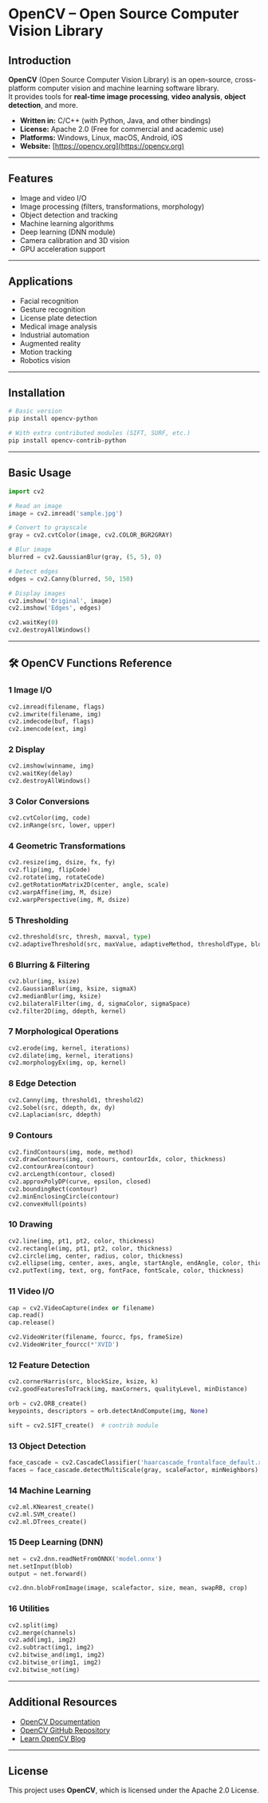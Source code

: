 # OpenCV – Open Source Computer Vision Library

##  Introduction
**OpenCV** (Open Source Computer Vision Library) is an open-source, cross-platform computer vision and machine learning software library.  
It provides tools for **real-time image processing**, **video analysis**, **object detection**, and more.

- **Written in:** C/C++ (with Python, Java, and other bindings)
- **License:** Apache 2.0 (Free for commercial and academic use)
- **Platforms:** Windows, Linux, macOS, Android, iOS
- **Website:** [https://opencv.org](https://opencv.org)

---

##  Features
- Image and video I/O
- Image processing (filters, transformations, morphology)
- Object detection and tracking
- Machine learning algorithms
- Deep learning (DNN module)
- Camera calibration and 3D vision
- GPU acceleration support

---

##  Applications
- Facial recognition
- Gesture recognition
- License plate detection
- Medical image analysis
- Industrial automation
- Augmented reality
- Motion tracking
- Robotics vision

---

##  Installation
```bash
# Basic version
pip install opencv-python

# With extra contributed modules (SIFT, SURF, etc.)
pip install opencv-contrib-python
```

---

##  Basic Usage
```python
import cv2

# Read an image
image = cv2.imread('sample.jpg')

# Convert to grayscale
gray = cv2.cvtColor(image, cv2.COLOR_BGR2GRAY)

# Blur image
blurred = cv2.GaussianBlur(gray, (5, 5), 0)

# Detect edges
edges = cv2.Canny(blurred, 50, 150)

# Display images
cv2.imshow('Original', image)
cv2.imshow('Edges', edges)

cv2.waitKey(0)
cv2.destroyAllWindows()
```

---

## 🛠 OpenCV Functions Reference

### 1️ Image I/O
```python
cv2.imread(filename, flags)
cv2.imwrite(filename, img)
cv2.imdecode(buf, flags)
cv2.imencode(ext, img)
```

### 2️ Display
```python
cv2.imshow(winname, img)
cv2.waitKey(delay)
cv2.destroyAllWindows()
```

### 3️ Color Conversions
```python
cv2.cvtColor(img, code)
cv2.inRange(src, lower, upper)
```

### 4️ Geometric Transformations
```python
cv2.resize(img, dsize, fx, fy)
cv2.flip(img, flipCode)
cv2.rotate(img, rotateCode)
cv2.getRotationMatrix2D(center, angle, scale)
cv2.warpAffine(img, M, dsize)
cv2.warpPerspective(img, M, dsize)
```

### 5️ Thresholding
```python
cv2.threshold(src, thresh, maxval, type)
cv2.adaptiveThreshold(src, maxValue, adaptiveMethod, thresholdType, blockSize, C)
```

### 6️ Blurring & Filtering
```python
cv2.blur(img, ksize)
cv2.GaussianBlur(img, ksize, sigmaX)
cv2.medianBlur(img, ksize)
cv2.bilateralFilter(img, d, sigmaColor, sigmaSpace)
cv2.filter2D(img, ddepth, kernel)
```

### 7️ Morphological Operations
```python
cv2.erode(img, kernel, iterations)
cv2.dilate(img, kernel, iterations)
cv2.morphologyEx(img, op, kernel)
```

### 8️ Edge Detection
```python
cv2.Canny(img, threshold1, threshold2)
cv2.Sobel(src, ddepth, dx, dy)
cv2.Laplacian(src, ddepth)
```

### 9️ Contours
```python
cv2.findContours(img, mode, method)
cv2.drawContours(img, contours, contourIdx, color, thickness)
cv2.contourArea(contour)
cv2.arcLength(contour, closed)
cv2.approxPolyDP(curve, epsilon, closed)
cv2.boundingRect(contour)
cv2.minEnclosingCircle(contour)
cv2.convexHull(points)
```

### 10 Drawing
```python
cv2.line(img, pt1, pt2, color, thickness)
cv2.rectangle(img, pt1, pt2, color, thickness)
cv2.circle(img, center, radius, color, thickness)
cv2.ellipse(img, center, axes, angle, startAngle, endAngle, color, thickness)
cv2.putText(img, text, org, fontFace, fontScale, color, thickness)
```

### 1️1️ Video I/O
```python
cap = cv2.VideoCapture(index or filename)
cap.read()
cap.release()

cv2.VideoWriter(filename, fourcc, fps, frameSize)
cv2.VideoWriter_fourcc(*'XVID')
```

### 1️2️ Feature Detection
```python
cv2.cornerHarris(src, blockSize, ksize, k)
cv2.goodFeaturesToTrack(img, maxCorners, qualityLevel, minDistance)

orb = cv2.ORB_create()
keypoints, descriptors = orb.detectAndCompute(img, None)

sift = cv2.SIFT_create()  # contrib module
```

### 1️3️ Object Detection
```python
face_cascade = cv2.CascadeClassifier('haarcascade_frontalface_default.xml')
faces = face_cascade.detectMultiScale(gray, scaleFactor, minNeighbors)
```

### 1️4️ Machine Learning
```python
cv2.ml.KNearest_create()
cv2.ml.SVM_create()
cv2.ml.DTrees_create()
```

### 1️5️ Deep Learning (DNN)
```python
net = cv2.dnn.readNetFromONNX('model.onnx')
net.setInput(blob)
output = net.forward()

cv2.dnn.blobFromImage(image, scalefactor, size, mean, swapRB, crop)
```

### 1️6️ Utilities
```python
cv2.split(img)
cv2.merge(channels)
cv2.add(img1, img2)
cv2.subtract(img1, img2)
cv2.bitwise_and(img1, img2)
cv2.bitwise_or(img1, img2)
cv2.bitwise_not(img)
```

---

##  Additional Resources
- [OpenCV Documentation](https://docs.opencv.org)
- [OpenCV GitHub Repository](https://github.com/opencv/opencv)
- [Learn OpenCV Blog](https://www.learnopencv.com)

---

##  License
This project uses **OpenCV**, which is licensed under the Apache 2.0 License.
